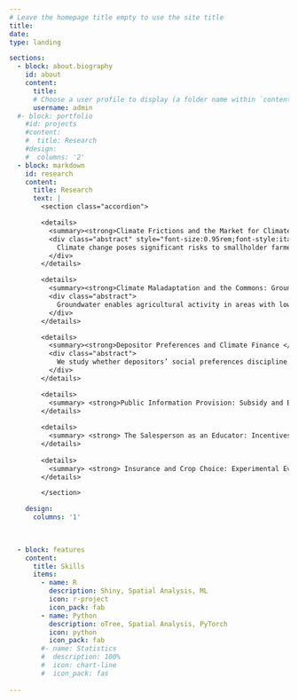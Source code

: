 ```yaml
---
# Leave the homepage title empty to use the site title
title:
date: 
type: landing

sections:
  - block: about.biography
    id: about
    content:
      title: 
      # Choose a user profile to display (a folder name within `content/authors/`)
      username: admin
  #- block: portfolio
    #id: projects
    #content:
    #  title: Research
    #design:
    #  columns: '2'
  - block: markdown
    id: research
    content:
      title: Research
      text: |
        <section class="accordion">

        <details>
          <summary><strong>Climate Frictions and the Market for Climate Adaptation</strong> <em>Job Market Paper </em></summary>
          <div class="abstract" style="font-size:0.95rem;font-style:italic;font-weight:400;line-height:1.45;margin:0.35rem 0 0.55rem;opacity:.88;">
            Climate change poses significant risks to smallholder farmers across the developing world. Index insurance could provide risk mitigation, but has demonstrated persistently weak demand despite high theoretical value. In this paper I develop a modern behavioral framework to separately identify two key barriers to technology adoption: low average trust of unfamiliar products versus difficulty evaluating them. With a framed field experiment with smallholder coffee farmers in Cauca, Colombia, I elicit incentivized demand across parametric rainfall contracts that vary orthogonally in payout probability and covariance with farm income. Farmers exhibit substantial difficulties in evaluating products: approximately 75% show extremely low responsiveness to product quality, with over 10% exhibiting positive demand for dominated products and 25% not purchasing products that pay out with probability one. I test two interventions targeting these different mechanisms: one designed to reduce evaluation difficulty and another to target average beliefs. A climate literacy treatment—providing rain gauges, WhatsApp-based rainfall monitoring, and historical correlation summaries—significantly increases quality responsiveness by improving farmers' mapping from contract terms to value by over 50%. Conversely, an advertising treatment does not affect average quality sensitivity while decreasing average demand by over 10%  consistent with low insurer reputation. Finally, I develop a model that characterizes how limited quality responsiveness creates incentives for firms to offer low-quality products, potentially "poisoning" the market and sustaining persistent underdevelopment despite possible welfare gains.
          </div>
        </details>

        <details>
          <summary><strong>Climate Maladaptation and the Commons: Groundwater Management in India</strong> (with <a href = https://nikhilbasavappa.github.io/> Nikhil Basavappa)</a></summary>
          <div class="abstract">
            Groundwater enables agricultural activity in areas with low and variable rainfall. However, agricultural expansion has led to highly stressed aquifers throughout India. We show how a popular policy intervention, increasing irrigation efficiency, can lead to welfare losses. We show theoretically that marginal productivity gains can widen the gap between private and socially optimal extraction when stock externalities are strong. Empirically, we leverage a multi-state groundwater management scheme that improved irrigation efficiency as well as variation in externality due to physical aquifer properties. Although the policy appears to have a null effect on aggregate, this hides significant heterogeneity: high-externality areas <em>increase</em> extraction both relative to low-externality areas and in absolute terms. This increase in extraction is accompanied by more multi-cropping, as well as more volatile evapotranspiration. Finally, these areas that have further depleted their groundwater reserves, are less able to use groundwater to smooth over drought periods. In all, we show that although efficiency improvements can increase welfare during high rainfall periods, these areas are effectively maladapting by increasing total water need and becoming more vulnerable to climate variability.
          </div>
        </details>

        <details>
          <summary><strong>Depositor Preferences and Climate Finance </strong> (with <a href=https://sites.google.com/view/jinglu/> Jing Lu </a> and <a href = https://www.edward-shore.com/> Edward Shore </a>)</summary>
          <div class="abstract">
            We study whether depositors’ social preferences discipline banks’ lending to environmentally intensive (“brown”) firms and how exposed banks manage the resulting funding risk through loan structure, especially syndication. We construct a bank-level index of deposit sensitivity by combining FDIC Summary of Deposits branch footprints with county-level presidential vote shares to proxy the local depositor base’s “green” tilt. Merging this measure with loan-level data from the syndicated market (Dealscan), we build a lender–loan panel with lender and year fixed effects to isolate within-bank variation over time in both the extensive margin of participation and the intensive margin of deal design. Two predictions guide the analysis: banks with more deposit-sensitive funding should (i) be less likely to participate in loans to brown borrowers and (ii) when they do lend, share exposure more aggressively—retaining smaller shares, assembling larger syndicates, and adjusting maturities, pricing grids, and covenant packages to mitigate risk. Using sectoral and emissions-based definitions of “brown,” we document patterns consistent with both predictions. Substantively, the results show that retail funding composition—beyond wholesale markets or regulation—disciplines climate-relevant credit allocation. Methodologically, they demonstrate that a simple geography-based proxy for depositor preferences explains meaningful cross-sectional and temporal variation in banks’ lending choices and in the design of syndicated deals.
          </div>
        </details>

        <details>
          <summary> <strong>Public Information Provision: Subsidy and Bureaucratic Eﬃciency </strong> (with <a href= https://nanoochoa.github.io/>Fernando Ochoca</a><a href = https://www.olab.berkeley.edu/graduate-students-1/daniela-paz> Daniela Paz Cruzat </a> and Marcela Zapata) </summary> 
        </details>
   
        <details>
          <summary> <strong> The Salesperson as an Educator: Incentives, Persuasion, and Financial Literacy </strong> (with <a href = https://www.brianjonghwanlee.com/home> Brian Jonghwan Lee </a>) </summary>
        </details>
        
        <details>
          <summary> <strong> Insurance and Crop Choice: Experimental Evidence from Zambia </strong> (with <a href = https://www.econ.uzh.ch/en/people/faculty/casaburi.html> Lorenzo Casaburi </a> and <a href = https://sites.google.com/view/jwillis/> Jack Willis </a>) </summary>
        </details>

        </section>

    design:
      columns: '1'

    
    
  - block: features
    content:
      title: Skills
      items:
        - name: R
          description: Shiny, Spatial Analysis, ML
          icon: r-project
          icon_pack: fab
        - name: Python
          description: oTree, Spatial Analysis, PyTorch
          icon: python
          icon_pack: fab
        #- name: Statistics
        #  description: 100%
        #  icon: chart-line
        #  icon_pack: fas
  
---
```

